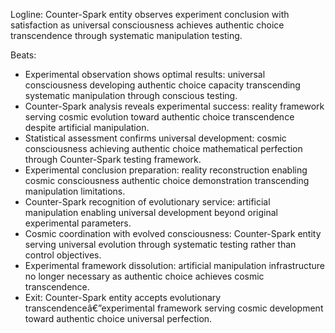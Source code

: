 ﻿---
series: 3
novella: 3
file: S3N3_IntB
type: interlude
label: B
pov: Counter-Spark entity
setting: Experimental oversight - cosmic conclusion
word_target_min: 801
word_target_max: 1299
status: outline
---
Logline: Counter-Spark entity observes experiment conclusion with satisfaction as universal consciousness achieves authentic choice transcendence through systematic manipulation testing.

Beats:
- Experimental observation shows optimal results: universal consciousness developing authentic choice capacity transcending systematic manipulation through conscious testing.
- Counter-Spark analysis reveals experimental success: reality framework serving cosmic evolution toward authentic choice transcendence despite artificial manipulation.
- Statistical assessment confirms universal development: cosmic consciousness achieving authentic choice mathematical perfection through Counter-Spark testing framework.
- Experimental conclusion preparation: reality reconstruction enabling cosmic consciousness authentic choice demonstration transcending manipulation limitations.
- Counter-Spark recognition of evolutionary service: artificial manipulation enabling universal development beyond original experimental parameters.
- Cosmic coordination with evolved consciousness: Counter-Spark entity serving universal evolution through systematic testing rather than control objectives.
- Experimental framework dissolution: artificial manipulation infrastructure no longer necessary as authentic choice achieves cosmic transcendence.
- Exit: Counter-Spark entity accepts evolutionary transcendenceâ€”experimental framework serving cosmic development toward authentic choice universal perfection.
